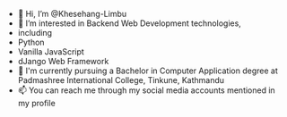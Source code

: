 - 👋 Hi, I’m @Khesehang-Limbu
- 👀 I’m interested in Backend Web Development technologies,
- including
- Python
- Vanilla JavaScript
- dJango Web Framework
- 🌱 I'm currently pursuing a Bachelor in Computer Application degree at Padmashree International College, Tinkune, Kathmandu
- 📫 You can reach me through my social media accounts mentioned in my profile

